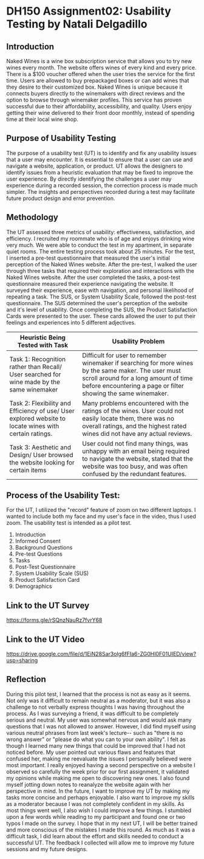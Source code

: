 # DH150 Assignment02: Usability Testing by Natali Delgadillo

## Introduction

Naked Wines is a wine box subscription service that allows you to try new wines every month. The website offers wines of every kind and every price. There is a $100 voucher offered when the user tries the service for the first time. Users are allowed to buy prepackaged boxes or can add wines that they desire to their customized box. Naked Wines is unique because it connects buyers directly to the winemakers with direct reviews and the option to browse through winemaker profiles.
This service has proven successful due to their affordability, accessibility, and quality. Users enjoy getting their wine delivered to their front door monthly, instead of spending time at their local wine shop.

## Purpose of Usability Testing

The purpose of a usability test (UT) is to identify and fix any usability issues that a user may encounter. It is essential to ensure that a user can use and navigate a website, application, or product.
UT allows the designers to identify issues from a heuristic evaluation that may be fixed to improve the user experience. By directly identifying the challenges a user may experience during a recorded session, the correction process is made much simpler. The insights and perspectives recorded during a test may facilitate future product design and error prevention.


## Methodology 

The UT assessed three metrics of usability: effectiveness, satisfaction, and efficiency. I recruited my roommate who is of age and enjoys drinking wine very much. We were able to conduct the test in my apartment, in separate quiet rooms. The entire testing process took about 25 minutes.
For the test, I inserted a pre-test questionnaire that measured the user's initial perception of the Naked Wines website. 
After the pre-test, I walked the user through three tasks that required their exploration and interactions with the Naked Wines website. After the user completed the tasks, a post-test questionnaire measured their experience navigating the website. It surveyed their experience, ease with navigation, and personal likelihood of repeating a task. The SUS, or System Usability Scale, followed the post-test questionnaire.
The SUS determined the user's perception of the website and it's level of usability. Once completing the SUS, the Product Satisfaction Cards were presented to the user. 
These cards allowed the user to put their feelings and experiences into 5 different adjectives.


Heuristic Being Tested with Task | Usability Problem
------------ | -------------
Task 1: Recognition rather than Recall/ User searched for wine made by the same winemaker | Difficult for user to remember winemaker if searching for more wines by the same maker. The user must scroll around for a long amount of time before encountering a page or filter showing the same winemaker.
Task 2: Flexibility and Efficiency of use/ User explored website to locate wines with certain ratings. | Many problems encountered with the ratings of the wines. User could not easily locate them, there was no overall ratings, and the highest rated wines did not have any actual reviews. 
Task 3: Aesthetic and Design/ User browsed the website looking for certain items | User could not find many things, was unhappy with an email being required to navigate the website, stated that the website was too busy, and was often confused by the redundant features.


## Process of the Usability Test:

For the UT, I utilized the "record" feature of zoom on two different laptops. I wanted to include both my face and my user's face in the video, thus I used zoom. 
The usability test is intended as a pilot test.

1. Introduction
2. Informed Consent
3. Background Questions
4. Pre-test Questions
5. Tasks 
6. Post-Test Questionnaire 
7. System Usability Scale (SUS)
8. Product Satisfaction Card
9. Demographics


## Link to the UT Survey

https://forms.gle/rSQnzNauRz7fvrY68

## Link to the UT Video

https://drive.google.com/file/d/1EiN28Sar3olg6fFIa6-ZG0Hl0F01UIED/view?usp=sharing

## Reflection

  During this pilot test, I learned that the process is not as easy as it seems. Not only was it difficult to remain neutral as a moderator, but it was also a challenge to not verbally express thoughts I was having throughout the process. As I was surveying a friend, it was difficult to be completely serious and neutral. My user was somewhat nervous and would ask many questions that I was not allowed to answer. However, I did find myself using various neutral phrases from last week's lecture-- such as "there is no wrong answer" or "please do what you can to your own ability". I felt as though I learned many new things that could be improved that I had not noticed before. My user pointed out various flaws and features that confused her, making me reevaluate the issues I personally believed were most important. I really enjoyed having a second perspective on a website I observed so carefully the week prior for our first assignment, it validated my opinions while making me open to discovering new ones. I also found myself jotting down notes to reanalyze the website again with her perspective in mind.
  In the future, I want to improve my UT by making my tasks more concise and perhaps enjoyable. I also want to improve my skills as a moderator because I was not completely confident in my skills. As most things went well, I also wish I could improve a few things. I stumbled upon a few words while reading to my participant and found one or two typos I made on the survey. I hope that in my next UT, I will be better trained and more conscious of the mistakes I made this round. As much as it was a difficult task, I did learn about the effort and skills needed to conduct a successful UT. The feedback I collected will allow me to improve my future sessions and my future designs.
